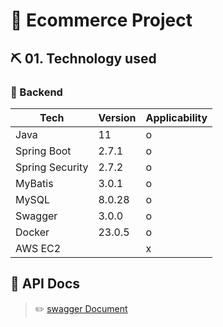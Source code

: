 # 🛒 Ecommerce Project

## ⛏ 01. Technology used

### 📌 Backend

| Tech              | Version    | Applicability |
|-----------------|-------|------|
| Java            | 11    | o    |
| Spring Boot     | 2.7.1 | o    |
| Spring Security | 2.7.2 | o    |
| MyBatis         | 3.0.1 | o    |
| MySQL           | 8.0.28 | o    |
| Swagger         | 3.0.0 | o    |
| Docker          | 23.0.5 | o    |
| AWS EC2         |       | x    |

## 📜 API Docs

> ✏️ [swagger Document](http://localhost:8080/swagger-ui/index.html)
